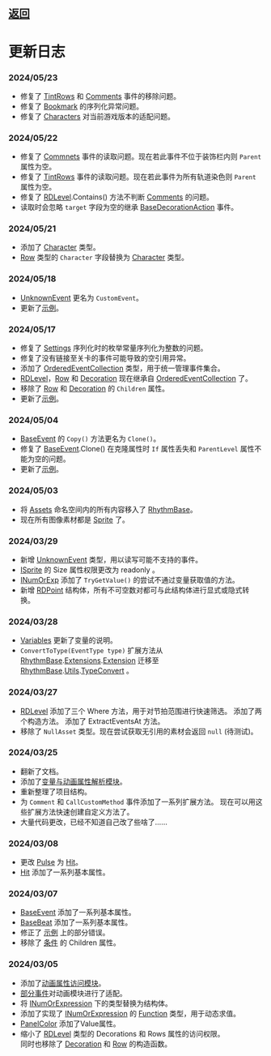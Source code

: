## [返回](../RadiationTherapy.md)
# 更新日志

### 2024/05/23

- 修复了 [TintRows]() 和 [Comments]() 事件的移除问题。
- 修复了 [Bookmark](/class/Bookmark.md) 的序列化异常问题。
- 修复了 [Characters](/enum/Characters.md) 对当前游戏版本的适配问题。

### 2024/05/22

- 修复了 [Commnets]() 事件的读取问题。现在若此事件不位于装饰栏内则 `Parent` 属性为空。
- 修复了 [TintRows]() 事件的读取问题。现在若此事件为所有轨道染色则 `Parent` 属性为空。
- 修复了 [RDLevel](/class/RDLevel.md).Contains() 方法不判断 [Comments]() 的问题。
- 读取时会忽略 `target` 字段为空的继承 [BaseDecorationAction](/class/BaseDecorationAction.md) 事件。

### 2024/05/21

- 添加了 [Character](/class/Character.md) 类型。
- [Row](/class/Row.md) 类型的 `Character` 字段替换为 [Character](/class/Character.md) 类型。

### 2024/05/18

- [UnknownEvent](/class/UnknownEvent.md) 更名为 `CustomEvent`。
- 更新了[示例](/examples.md)。

### 2024/05/17

- 修复了 [Settings](/class/Settings.md) 序列化时的枚举常量序列化为整数的问题。
- 修复了没有链接至关卡的事件可能导致的空引用异常。
- 添加了 [OrderedEventCollection](/class/OrderedEventCollection.md) 类型，用于统一管理事件集合。
- [RDLevel](/class/RDLevel.md)，[Row](/class/Row.md) 和 [Decoration](/class/Decoration.md) 现在继承自 [OrderedEventCollection](/class/OrderedEventCollection.md) 了。
- 移除了 [Row](/class/Row.md) 和 [Decoration](/class/Decoration.md) 的 `Children` 属性。
- 更新了[示例](/examples.md)。

### 2024/05/04

- [BaseEvent](/class/BaseEvent.md) 的 `Copy()` 方法更名为 `Clone()`。
- 修复了 [BaseEvent](/class/BaseEvent.md).Clone() 在克隆属性时 `If` 属性丢失和 `ParentLevel` 属性不能为空的问题。
- 更新了[示例](/examples.md)。

### 2024/05/03

- 将 [Assets](/namespace/Assets.md) 命名空间内的所有内容移入了 [RhythmBase](/assembly/RhythmBase.md)。
- 现在所有图像素材都是 [Sprite](/class/Sprite.md) 了。

### 2024/03/29

- 新增 [UnknownEvent](/class/UnknownEvent.md) 类型，用以读写可能不支持的事件。
- [ISprite](/interface/ISprite.md) 的 Size 属性权限更改为 readonly 。
- [INumOrExp](/interface/INumOrExp.md) 添加了 `TryGetValue()` 的尝试不通过变量获取值的方法。
- 新增 [RDPoint](../class/RDPoint.md) 结构体，所有不可空数对都可与此结构体进行显式或隐式转换。

### 2024/03/28

- [Variables](/class/Variables.md) 更新了变量的说明。
- `ConvertToType(EventType type)` 扩展方法从 [RhythmBase](/namespaces.md).[Extensions](/namespace/Extensions.md).[Extension](/module/RhythmBase.Extension.md) 迁移至 [RhythmBase](/namespaces.md).[Utils](/namespace/Utils.md).[TypeConvert](/module/TypeConvert.md) 。

### 2024/03/27

- [RDLevel](/class/RDLevel.md) 添加了三个 Where 方法，用于对节拍范围进行快速筛选。
    添加了两个构造方法。
    添加了 ExtractEventsAt 方法。
- 移除了 `NullAsset` 类型。现在尝试获取无引用的素材会返回 `null` (待测试)。

### 2024/03/25

- 翻新了文档。
- 添加了[变量与动画属性解析模块](/namespace/Animation.md)。
- 重新整理了项目结构。
- 为 `Comment` 和 `CallCustomMethod` 事件添加了一系列扩展方法。
    现在可以用这些扩展方法快速创建自定义方法了。
- 大量代码更改，已经不知道自己改了些啥了……

### 2024/03/08

- 更改 [Pulse](/class/Hit.md) 为 [Hit](/class/Hit.md)。
- [Hit](/class/Hit.md) 添加了一系列基本属性。

### 2024/03/07

- [BaseEvent](/class/BaseEvent.md) 添加了一系列基本属性。  
- [BaseBeat](/class/BaseBeat.md) 添加了一系列基本属性。  
- 修正了 [示例](examples.md) 上的部分错误。
- 移除了 [条件](/class/BaseConditional.md) 的 Children 属性。

### 2024/03/05

- 添加了[动画属性访问模块](/namespace/Animation.md)。  
- [部分事件](/interface/IEaseEvent.md)对动画模块进行了适配。
- 将 [INumOrExpression](/interface/INumOrExp.md) 下的类型替换为结构体。
- 添加了实现了 [INumOrExpression](/interface/INumOrExp.md) 的 [Function]() 类型，用于动态求值。
- [PanelColor](#panelcolor) 添加了Value属性。
- 缩小了 [RDLevel](#rdlevel) 类型的 Decorations 和 Rows 属性的访问权限。  
同时也移除了 [Decoration](/class/Row.md) 和 [Row](/class/Row.md) 的构造函数。